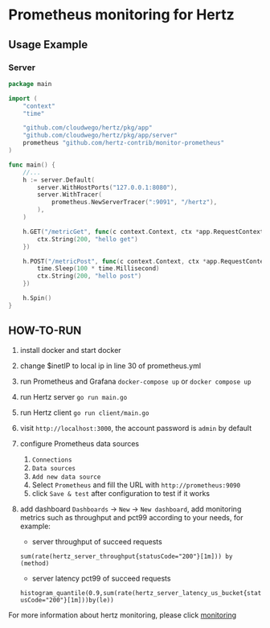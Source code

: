 # Prometheus monitoring for Hertz

## Usage Example

### Server

```go
package main

import (
	"context"
	"time"

	"github.com/cloudwego/hertz/pkg/app"
	"github.com/cloudwego/hertz/pkg/app/server"
	prometheus "github.com/hertz-contrib/monitor-prometheus"
)

func main() {
	//...
	h := server.Default(
		server.WithHostPorts("127.0.0.1:8080"),
		server.WithTracer(
			prometheus.NewServerTracer(":9091", "/hertz"),
		),
	)

	h.GET("/metricGet", func(c context.Context, ctx *app.RequestContext) {
		ctx.String(200, "hello get")
	})

	h.POST("/metricPost", func(c context.Context, ctx *app.RequestContext) {
		time.Sleep(100 * time.Millisecond)
		ctx.String(200, "hello post")
	})

	h.Spin()
}
```

## HOW-TO-RUN

1. install docker and start docker
2. change $inetIP to local ip in line 30 of prometheus.yml
3. run Prometheus and Grafana `docker-compose up` or `docker compose up`
4. run Hertz server `go run main.go`
5. run Hertz client `go run client/main.go`
6. visit `http://localhost:3000`, the account password is `admin` by default
7. configure Prometheus data sources
   1. `Connections`
   2. `Data sources`
   3. `Add new data source`
   4. Select `Prometheus` and fill the URL with `http://prometheus:9090`
   5. click `Save & test` after configuration to test if it works
8. add dashboard `Dashboards` -> `New` -> `New dashboard`, add monitoring metrics such as throughput and pct99 according to your needs, for example:

   - server throughput of succeed requests

   `sum(rate(hertz_server_throughput{statusCode="200"}[1m])) by (method)`

   - server latency pct99 of succeed requests

   `histogram_quantile(0.9,sum(rate(hertz_server_latency_us_bucket{statusCode="200"}[1m]))by(le))`

For more information about hertz monitoring, please click [monitoring](https://www.cloudwego.io/zh/docs/hertz/tutorials/framework-exten/monitor/)
